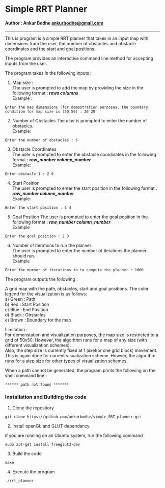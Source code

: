 # Simple RRT Planner
#### Author : Ankur Bodhe ankurbodhe@gmail.com

---
This is program is a simple RRT planner that takes in an input map with dimensions from the user, the number of obstacles and obstacle coordinates and the start and goal positions.

The program provides an interactive command line method for accepting inputs from the user.

The program takes in the following inputs :  
1) Map size :  
  The user is prompted to add the map by providing the size in the following format : **_rows columns_**  
  Example :  
  ```
  Enter the map dimensions (for demostration purposes, the boundary condition for map size is (50,50) : 20 20 
  ```
2) Number of Obstacles 
  The user is prompted to enter the number of obstacles.  
  Example:  
  ```
  Enter the number of obstacles : 5
  ```  
3) Obstacle Coordinates  
  The user is prompted to enter the obstacle coordinates in the following format : **_row_number column_number_**  
  Example:  
  ```
  Enter obstacle 1 : 2 0
  ```
4) Start Position  
  The user is prompted to enter the start position in the following format : **_row_number column_number_**  
  Example:  
  ```
  Enter the start position : 5 4
  ```  
5) Goal Position
  The user is prompted to enter the goal position in the following format : **_row_number column_number_**  
  Example  
  ```
  Enter the goal position : 2 3
  ```
6) Number of iterations to run the planner:  
  The user is prompted to enter the number of iterations the planner should run.  
  Example
  ```
  Enter the number of iterations to to compute the planner : 1000  
  ```


The program outputs the following :

A grid map with the path, obstacles, start and goal positions. The color legend for the visualization is as follows:  
a) Green : Path  
b) Red   : Start Position  
c) Blue  : End Position  
d) Black : Obstacles  
e) Brown : Boundary for the map

Limitation :  
For demonstation and visualization purposes, the map size is restricted to a grid of 50x50. However, the algorithm runs for a map of any size (with different visualization schemes).  
Also, the step size is currently fixed at 1 pixel(or one grid block) movement. This is again done for current visualization scheme. Howver, the algorithm runs for a step size for other types of visualization schemes.

When a path cannot be generated, the program prints the following on the shell command line :
```
****** path not found *******
```


### Installation and Building the code 

1) Clone the repository 
```
git clone https://github.com/ankurbodhe/simple_RRT_planner.git
```
2) Install openGL and GLUT dependancy

if you are running on an Ubuntu system, run the following command
```
sudo apt-get install freeglut3-dev
```
3) Build the code
```
make
```
4) Execute the program
```
./rrt_planner
```
